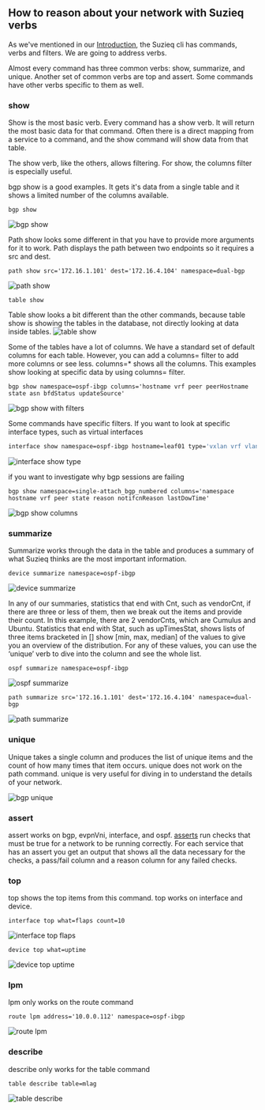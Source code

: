 ## How to reason about your network with Suzieq verbs

As we've mentioned in our [Introduction](index.html), the Suzieq cli has commands, verbs and
filters. We are going to address verbs.

Almost every command has three common verbs: show, summarize, and unique. Another set of common
verbs are top and assert. Some commands have other verbs specific to them as well.


### show
Show is the most basic verb. Every command has a show verb. It will return the
most basic data for that command. Often there is a direct mapping from a service
to a command, and the show command will show data from that table.

The show verb, like the others, allows filtering. For show, the columns filter
is especially useful.

bgp show is a good examples. It gets it's data from a single table and it shows a limited number
of the columns available.
```
bgp show
```
![bgp show](../images/suzieq-bgp-show.png)

Path show looks some different in that you have to provide more arguments for it to work. Path
displays the path between two endpoints so it requires a src and dest.
```
path show src='172.16.1.101' dest='172.16.4.104' namespace=dual-bgp
```
![path show](../images/suzieq-path-show.png)

```
table show
```
Table show looks a bit different than the other commands, because table show is showing
the tables in the database, not directly looking at data inside tables.
![table show](../images/suzieq-table-show.png)

Some of the tables have a lot of columns. We have a standard set of default columns for
each table. However, you can add a columns= filter to add more columns or see less. columns=*
shows all the columns. This examples show looking at specific data by using columns= filter.
```
bgp show namespace=ospf-ibgp columns='hostname vrf peer peerHostname state asn bfdStatus updateSource'
```
![bgp show with filters](images/suzieq-show-bgp-columns.png)

Some commands have specific filters.
If you want to look at specific interface types, such as virtual interfaces
```bash
interface show namespace=ospf-ibgp hostname=leaf01 type='vxlan vrf vlan'
```
![interface show type](images/suzieq-show-interface-type.png)

if you want to investigate why bgp sessions are failing
```
bgp show namespace=single-attach_bgp_numbered columns='namespace hostname vrf peer state reason notifcnReason lastDowTime'
```
![bgp show columns](images/suzieq-bgp-show-namespace-columns-status-fail.png)

### summarize
Summarize works through the data in the table and produces a summary of what Suzieq
thinks are the most important information.
```
device summarize namespace=ospf-ibgp
```
![device summarize](images/suzieq-device-summarize.png)

In any of our summaries, statistics that end with Cnt, such as vendorCnt,
if there are three or less of them, then we break out the items and provide
their count. In this example, there are 2 vendorCnts, which are Cumulus
and Ubuntu. Statistics that end with Stat, such as upTimesStat, shows
lists of three items bracketed in [] show [min, max, median] of the values
to give you an overview of the distribution. For any of these values, you
can use the ‘unique’ verb to dive into the column and see the whole list.

```
ospf summarize namespace=ospf-ibgp
```
![ospf summarize](images/suzieq-ospf-summarize.png)

```
path summarize src='172.16.1.101' dest='172.16.4.104' namespace=dual-bgp
```
![path summarize](images/suzieq-path-summarize.png)

### unique
Unique takes a single column and produces the list of unique items and the count of
how many times that item occurs. unique does not work on the path command. unique
is very useful for diving in to understand the details of your network.

![bgp unique](images/suzieq-bgp-unique-peerAsn.png)

### assert
assert works on bgp, evpnVni, interface, and ospf.
[asserts](https://github.com/netenglabs/suzieq/blob/master/docs/analyzer.md#asserts)
run checks that must be true for a network to be running correctly. For each
service that has an assert you get an output that shows all the data
necessary for the checks, a pass/fail column and a reason column for any
failed checks.

### top
top shows the top items from this command. top works on interface and device.
```
interface top what=flaps count=10
```
![interface top flaps](images/suzieq-interfacep-top-flaps.png)

```
device top what=uptime
```
![device top uptime](images/suzieq-device-top-uptime.png)
### lpm
lpm only works on the route command
```
route lpm address='10.0.0.112' namespace=ospf-ibgp
```
![route lpm](images/suzieq-route-lpm.png)

### describe
describe only works for the table command
```
table describe table=mlag
```

![table describe](images/suzieq-table-describe-mlag.png)
